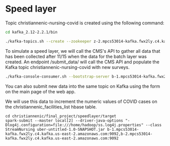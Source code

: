 # Speed layer

Topic christiannenic-nursing-covid is created using the following command:

```bash
cd kafka_2.12-2.2.1/bin

./kafka-topics.sh --create --zookeeper z-2.mpcs53014-kafka.fwx2ly.c4.kafka.us-east-2.amazonaws.com:2181,z-3.mpcs53014-kafka.fwx2ly.c4.kafka.us-east-2.amazonaws.com:2181,z-1.mpcs53014-kafka.fwx2ly.c4.kafka.us-east-2.amazonaws.com:2181 --replication-factor 1 --partitions 1 --topic christiannenic-nursing-covid
```

To simulate a speed layer, we will call the CMS's API to gather all data that has been collected after 11/15 when the data for the batch layer was created. An endpoint /submit_data/ will call the CMS API and populate the Kafka topic christiannenic-nursing-covid with new surveys.

```bash
./kafka-console-consumer.sh --bootstrap-server b-1.mpcs53014-kafka.fwx2ly.c4.kafka.us-east-2.amazonaws.com:9092,b-2.mpcs53014-kafka.fwx2ly.c4.kafka.us-east-2.amazonaws.com:9092 --topic christiannenic-nursing-covid
```

You can also submit new data into the same topic on Kafka using the form on the main page of the web app.

We will use this data to increment the numeric values of COVID cases on the christiannenic_facilities_list hbase table.


```cd
cd christiannenic/final_project/speedlayer/target
spark-submit --master local[2] --driver-java-options "-Dlog4j.configuration=file:///home/hadoop/ss.log4j.properties" --class StreamNursing uber-untitled-1.0-SNAPSHOT.jar b-1.mpcs53014-kafka.fwx2ly.c4.kafka.us-east-2.amazonaws.com:9092,b-2.mpcs53014-kafka.fwx2ly.c4.kafka.us-east-2.amazonaws.com:9092
```